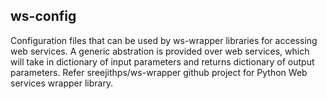 ws-config
--------

Configuration files that can be used by ws-wrapper libraries for accessing web services.  A generic abstration is provided over web services, which will take in dictionary of input parameters and returns dictionary of output parameters. Refer sreejithps/ws-wrapper github project for Python Web services wrapper library.
